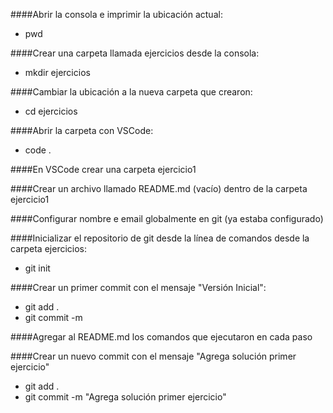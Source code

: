 ####Abrir la consola e imprimir la ubicación actual:
- pwd

####Crear una carpeta llamada ejercicios desde la consola:
- mkdir ejercicios

####Cambiar la ubicación a la nueva carpeta que crearon:
- cd ejercicios

####Abrir la carpeta con VSCode:
- code .

####En VSCode crear una carpeta ejercicio1

####Crear un archivo llamado README.md (vacío) dentro de la carpeta ejercicio1

####Configurar nombre e email globalmente en git (ya estaba configurado)

####Inicializar el repositorio de git desde la línea de comandos desde la carpeta ejercicios:
- git init

####Crear un primer commit con el mensaje "Versión Inicial":
- git add .
- git commit -m

####Agregar al README.md los comandos que ejecutaron en cada paso

####Crear un nuevo commit con el mensaje "Agrega solución primer ejercicio"
- git add .
- git commit -m "Agrega solución primer ejercicio"

